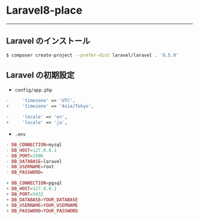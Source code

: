 # Laravel8-place

---

## Laravel のインストール

```sh
$ composer create-project --prefer-dist laravel/laravel . '8.5.9'
```

## Laravel の初期設定

-   `config/app.php`

```php
-     'timezone' => 'UTC',
+     'timezone' => 'Asia/Tokyo',

-     'locale' => 'en',
+     'locale' => 'ja',
```

-   `.env`

```php
- DB_CONNECTION=mysql
- DB_HOST=127.0.0.1
- DB_PORT=3306
- DB_DATABASE=laravel
- DB_USERNAME=root
- DB_PASSWORD=

+ DB_CONNECTION=pgsql
+ DB_HOST=127.0.0.1
+ DB_PORT=5432
+ DB_DATABASE=YOUR_DATABASE
+ DB_USERNAME=YOUR_USERNAME
+ DB_PASSWORD=YOUR_PASSWORD
```
